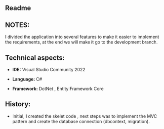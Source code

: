 ﻿## Readme 

## NOTES:

I divided the application into several features to make it easier to implement the requirements, at the end we will make it go to the development branch.

## Technical aspects:

- **IDE:** Visual Studio Community 2022

- **Language:** C#

- **Framework:** DotNet , Entity Framework Core

## History:

- Initial, I created the skelet code , next steps was to implement the MVC pattern and create the database connection (dbcontext, migration).

